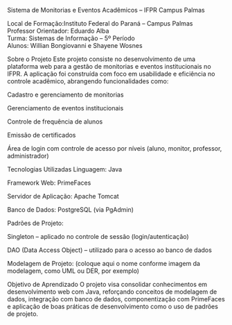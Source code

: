 Sistema de Monitorias e Eventos Acadêmicos – IFPR Campus Palmas 

Local de Formação:Instituto Federal do Paraná – Campus Palmas                                              
Professor Orientador: Eduardo Alba                                                      
Turma: Sistemas de Informação – 5º Período                                                            
Alunos: Willian Bongiovanni e Shayene Wosnes

 Sobre o Projeto
Este projeto consiste no desenvolvimento de uma plataforma web para a gestão de monitorias e eventos institucionais
no IFPR. A aplicação foi construída com foco em usabilidade e eficiência no controle acadêmico, abrangendo 
funcionalidades como:

Cadastro e gerenciamento de monitorias

Gerenciamento de eventos institucionais

Controle de frequência de alunos

Emissão de certificados

Área de login com controle de acesso por níveis (aluno, monitor, professor, administrador)

Tecnologias Utilizadas
Linguagem: Java

Framework Web: PrimeFaces

Servidor de Aplicação: Apache Tomcat

Banco de Dados: PostgreSQL (via PgAdmin)

Padrões de Projeto:

Singleton – aplicado no controle de sessão (login/autenticação)

DAO (Data Access Object) – utilizado para o acesso ao banco de dados

Modelagem de Projeto: (coloque aqui o nome conforme imagem da modelagem, como UML ou DER, por exemplo)

Objetivo de Aprendizado
O projeto visa consolidar conhecimentos em desenvolvimento web com Java, reforçando conceitos de modelagem de dados, 
integração com banco de dados, componentização com PrimeFaces e aplicação de boas práticas de desenvolvimento como o 
uso de padrões de projeto.

